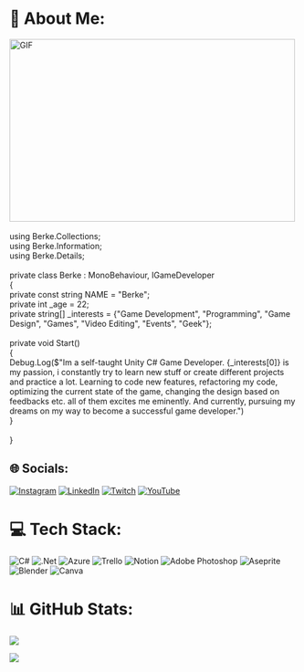 # 💫 About Me:
<img align="top" align ="middle" alt="GIF" src="https://i.giphy.com/media/YQGTMkgCZpOpdnNX5R/giphy.webp"  width="500" height="320" /><br><br>using Berke.Collections;    <br>using Berke.Information;     <br>using Berke.Details;<br><br>private class Berke : MonoBehaviour, IGameDeveloper                           <br>{                                                                           <br>  private const string NAME = "Berke";                                   <br>  private int _age = 22;                                    <br>  private string[] _interests = {"Game Development", "Programming", "Game Design", "Games", "Video Editing", "Events", "Geek"};            <br>   <br>            private void Start()<br>  { <br> Debug.Log($"Im a self-taught Unity C# Game Developer. {_interests[0]} is my passion, i constantly try to learn new stuff or create different projects and practice a  lot. Learning to code new features, refactoring my code, optimizing the current state of the game, changing the design based on feedbacks etc. all of them excites me   eminently. And currently, pursuing my dreams on my way to become a successful game developer.") <br> } <br><br> }


## 🌐 Socials:
[![Instagram](https://img.shields.io/badge/Instagram-%23E4405F.svg?logo=Instagram&logoColor=white)](https://instagram.com/berkekonargocer) [![LinkedIn](https://img.shields.io/badge/LinkedIn-%230077B5.svg?logo=linkedin&logoColor=white)](https://linkedin.com/in/berkekonargocer) [![Twitch](https://img.shields.io/badge/Twitch-%239146FF.svg?logo=Twitch&logoColor=white)](https://twitch.tv/Nojumpo) [![YouTube](https://img.shields.io/badge/YouTube-%23FF0000.svg?logo=YouTube&logoColor=white)](https://youtube.com/@Nojumpo) 

# 💻 Tech Stack:
![C#](https://img.shields.io/badge/c%23-%23239120.svg?style=flat&logo=c-sharp&logoColor=white) ![.Net](https://img.shields.io/badge/.NET-5C2D91?style=flat&logo=.net&logoColor=white) ![Azure](https://img.shields.io/badge/azure-%230072C6.svg?style=flat&logo=azure-devops&logoColor=white) ![Trello](https://img.shields.io/badge/Trello-%23026AA7.svg?style=flat&logo=Trello&logoColor=white) ![Notion](https://img.shields.io/badge/Notion-%23000000.svg?style=flat&logo=notion&logoColor=white) ![Adobe Photoshop](https://img.shields.io/badge/adobephotoshop-%2331A8FF.svg?style=flat&logo=adobephotoshop&logoColor=white) ![Aseprite](https://img.shields.io/badge/Aseprite-FFFFFF?style=flat&logo=Aseprite&logoColor=#7D929E) ![Blender](https://img.shields.io/badge/blender-%23F5792A.svg?style=flat&logo=blender&logoColor=white) ![Canva](https://img.shields.io/badge/Canva-%2300C4CC.svg?style=flat&logo=Canva&logoColor=white)
# 📊 GitHub Stats:
![](https://github-readme-streak-stats.herokuapp.com/?user=berkekonargocer&theme=chartreuse-dark&hide_border=false)<br/>

![](https://quotes-github-readme.vercel.app/api?type=horizontal&theme=radical)
